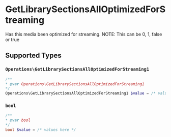 # GetLibrarySectionsAllOptimizedForStreaming

Has this media been optimized for streaming. NOTE: This can be 0, 1, false or true


## Supported Types

### `Operations\GetLibrarySectionsAllOptimizedForStreaming1`

```php
/**
* @var Operations\GetLibrarySectionsAllOptimizedForStreaming1
*/
Operations\GetLibrarySectionsAllOptimizedForStreaming1 $value = /* values here */
```

### `bool`

```php
/**
* @var bool
*/
bool $value = /* values here */
```

